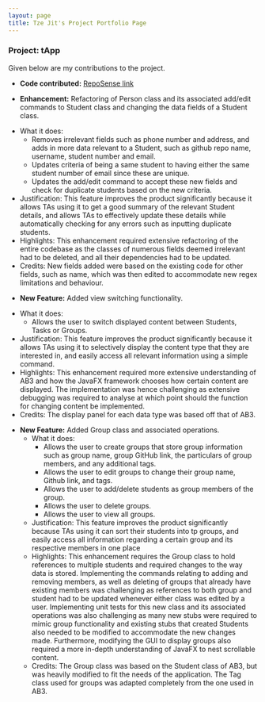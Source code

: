 ```yaml
---
layout: page
title: Tze Jit's Project Portfolio Page
---
```


### Project: tApp


Given below are my contributions to the project.

* **Code contributed:** [RepoSense link](https://nus-cs2103-ay2122s1.github.io/tp-dashboard/?search=tzejit)

* **Enhancement:** Refactoring of Person class and its associated add/edit commands to Student class and changing the data fields of a Student class.
- What it does:
  - Removes irrelevant fields such as phone number and address, and adds in more data relevant to a Student, such as github repo name, username, student number and email.
  - Updates criteria of being a same student to having either the same student number of email since these are unique.
  - Updates the add/edit command to accept these new fields and check for duplicate students based on the new criteria.
- Justification: This feature improves the product significantly because it allows TAs using it to get a good summary of the relevant Student details, and allows TAs to effectively update these details while automatically checking for any errors such as inputting duplicate students.
- Highlights: This enhancement required extensive refactoring of the entire codebase as the classes of numerous fields deemed irrelevant had to be deleted, and all their dependencies had to be updated.
- Credits: New fields added were based on the existing code for other fields, such as name, which was then edited to accommodate new regex limitations and behaviour.

* **New Feature:** Added view switching functionality.
- What it does:
    - Allows the user to switch displayed content between Students, Tasks or Groups.
- Justification: This feature improves the product significantly because it allows TAs using it to selectively display the content type that they are interested in, and easily access all relevant information using a simple command.
- Highlights: This enhancement required more extensive understanding of AB3 and how the JavaFX framework chooses how certain content are displayed. The implementation was hence challenging as extensive debugging was required to analyse at which point should the function for changing content be implemented.
- Credits: The display panel for each data type was based off that of AB3.

* **New Feature:** Added Group class and associated operations.
  - What it does: 
    - Allows the user to create groups that store group information such as group name, group GitHub link, the particulars of group members, and any additional tags.
    - Allows the user to edit groups to change their group name, Github link, and tags.
    - Allows the user to add/delete students as group members of the group.
    - Allows the user to delete groups.
    - Allows the user to view all groups.
  - Justification: This feature improves the product significantly because TAs using it can sort their students into tp groups, and easily access all information regarding a certain group and its respective members in one place
  - Highlights: This enhancement requires the Group class to hold references to multiple students and required changes to the way data is stored. Implementing the commands relating to adding and removing members, as well as deleting of groups
    that already have existing members was challenging as references to both group and student had to be updated whenever either class was edited by a user. Implementing unit tests for this new class and its associated operations was also challenging as many new stubs were required to mimic group functionality
    and existing stubs that created Students also needed to be modified to accommodate the new changes made. Furthermore, modifying the GUI to display groups also required a more in-depth understanding of JavaFX to nest scrollable content.
  - Credits: The Group class was based on the Student class of AB3, but was heavily modified to fit the needs of the application. The Tag class used for groups was adapted completely from the one used in AB3.
  


